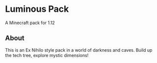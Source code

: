 Luminous Pack
=============

A Minecraft pack for 1.12

About
-----

This is an Ex Nihilo style pack in a world of darkness and caves. Build up the tech tree, explore mystic dimensions!
